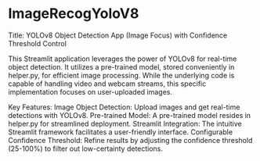 # ImageRecogYoloV8
Title: YOLOv8 Object Detection App (Image Focus) with Confidence Threshold Control

This Streamlit application leverages the power of YOLOv8 for real-time object detection. It utilizes a pre-trained model, stored conveniently in helper.py, for efficient image processing. While the underlying code is capable of handling video and webcam streams, this specific implementation focuses on user-uploaded images.

Key Features:
Image Object Detection: Upload images and get real-time detections with YOLOv8.
Pre-trained Model: A pre-trained model resides in helper.py for streamlined deployment. 
Streamlit Integration: The intuitive Streamlit framework facilitates a user-friendly interface.
Configurable Confidence Threshold: Refine results by adjusting the confidence threshold (25-100%) to filter out low-certainty detections.
